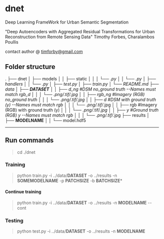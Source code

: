# dnet
Deep Learning FrameWork for Urban Semantic Segmentation

"Deep Autoencoders with Aggregated Residual Transformations for Urban Reconstruction from Remote Sensing Data" Timothy Forbes, Charalambos Poullis

contact author @ timforby@gmail.com

## Folder structure
.
├── dnet
│   ├── models
│   │   ├── static
│   │   │   └── *.py
│   │   └── *.py
│   ├── handlers
│   │   └── *.py
│   ├── test.py
│   ├── train.py
│   └── README.md
├── data
│   ├── **DATASET**
│   │   ├── d_ng                    #DSM no_ground truth --Names must match rgb_d
│   │   │   └── *.png/*.tif/*.jpg
│   │   ├── rgb_ng                  #Imagery (RGB) no_ground truth
│   │   │   └── *.png/*.tif/*.jpg
│   │   ├── d                       #DSM with ground truth (y) --Names must match rgb
│   │   │   └── *.png/*.tif/*.jpg
│   │   ├── rgb                     #Imagery (RGB) with ground truth (y) 
│   │   │   └── *.png/*.tif/*.jpg
│   │   ├── y                       #Ground truth (RGB) y --Names must match rgb
│   │   │   └── *.png/*.tif/*.jpg
├── results
│   ├── **MODELNAME**
│   │   └── model.hdf5

---

## Run commands

> cd ./dnet

### Training

> python train.py -i ../data/**DATASET** -o ../results -n **SOMEMODELNAME** -p **PATCHSIZE** -b **BATCHSIZE***

#### Continue training

> python train.py -i ../data/**DATASET** -o ../results -n **MODELNAME** --cont

### Testing

> python test.py -i ../data/**DATASET** -o ../results -n **MODELNAME**